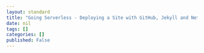 ```yaml
---
layout: standard
title: "Going Serverless - Deploying a Site with GitHub, Jekyll and Netlify"
date: nil
tags: []
categories: []
published: False
---
```


